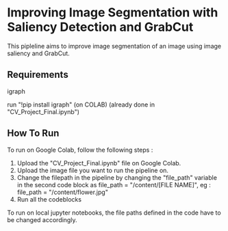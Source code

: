 # Improving Image Segmentation with Saliency Detection and GrabCut

This pipleline aims to improve image segmentation of an image using image saliency and GrabCut.

## Requirements


igraph 

run "!pip install igraph" (on COLAB) (already done in "CV_Project_Final.ipynb")


## How To Run

To run on Google Colab, follow the following steps :

1. Upload the "CV_Project_Final.ipynb" file on Google Colab.
2. Upload the image file you want to run the pipeline on.
3. Change the filepath in the pipeline by changing the "file_path" variable in the second code block as file_path = "/content/[FILE NAME]", eg : file_path = "/content/flower.jpg"
4. Run all the codeblocks

To run on local jupyter notebooks, the file paths defined in the code have to be changed accordingly.
